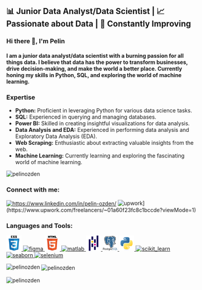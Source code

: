 
## 📊 Junior Data Analyst/Data Scientist | 📈 Passionate about Data | 🌱 Constantly Improving

### Hi there 👋, I'm Pelin
#### I am a junior data analyst/data scientist with a burning passion for all things data. I believe that data has the power to transform businesses, drive decision-making, and make the world a better place. Currently honing my skills in Python, SQL, and exploring the world of machine learning.

### Expertise
- **Python:** Proficient in leveraging Python for various data science tasks.
- **SQL:** Experienced in querying and managing databases.
- **Power BI:** Skilled in creating insightful visualizations for data analysis.
- **Data Analysis and EDA:** Experienced in performing data analysis and Exploratory Data Analysis (EDA).
- **Web Scraping:** Enthusiastic about extracting valuable insights from the web.
- **Machine Learning:** Currently learning and exploring the fascinating world of machine learning.

<p align="left"> <img src="https://komarev.com/ghpvc/?username=pelinozden&label=Profile%20views&color=0e75b6&style=flat" alt="pelinozden" /> </p>

<h3 align="left">Connect with me:</h3> 
<p align="left">
<a href="https://www.linkedin.com/in/pelin-ozden/" target="blank"><img align="center" src="https://raw.githubusercontent.com/rahuldkjain/github-profile-readme-generator/master/src/images/icons/Social/linked-in-alt.svg" alt="https://www.linkedin.com/in/pelin-ozden/" height="30" width="40" /></a>
<img src='https://cdn.jsdelivr.net/npm/simple-icons@3.0.1/icons/upwork.svg' alt='upwork' height='40'>](https://www.upwork.com/freelancers/~01a60f23fc8c1bccde?viewMode=1)</p>

<h3 align="left">Languages and Tools:</h3>
<p align="left"> <a href="https://www.w3schools.com/css/" target="_blank" rel="noreferrer"> <img src="https://raw.githubusercontent.com/devicons/devicon/master/icons/css3/css3-original-wordmark.svg" alt="css3" width="40" height="40"/> </a> <a href="https://www.figma.com/" target="_blank" rel="noreferrer"> <img src="https://www.vectorlogo.zone/logos/figma/figma-icon.svg" alt="figma" width="40" height="40"/> </a> <a href="https://www.w3.org/html/" target="_blank" rel="noreferrer"> <img src="https://raw.githubusercontent.com/devicons/devicon/master/icons/html5/html5-original-wordmark.svg" alt="html5" width="40" height="40"/> </a> <a href="https://www.mathworks.com/" target="_blank" rel="noreferrer"> <img src="https://upload.wikimedia.org/wikipedia/commons/2/21/Matlab_Logo.png" alt="matlab" width="40" height="40"/> </a> <a href="https://pandas.pydata.org/" target="_blank" rel="noreferrer"> <img src="https://raw.githubusercontent.com/devicons/devicon/2ae2a900d2f041da66e950e4d48052658d850630/icons/pandas/pandas-original.svg" alt="pandas" width="40" height="40"/> </a> <a href="https://www.postgresql.org" target="_blank" rel="noreferrer"> <img src="https://raw.githubusercontent.com/devicons/devicon/master/icons/postgresql/postgresql-original-wordmark.svg" alt="postgresql" width="40" height="40"/> </a> <a href="https://www.python.org" target="_blank" rel="noreferrer"> <img src="https://raw.githubusercontent.com/devicons/devicon/master/icons/python/python-original.svg" alt="python" width="40" height="40"/> </a> <a href="https://scikit-learn.org/" target="_blank" rel="noreferrer"> <img src="https://upload.wikimedia.org/wikipedia/commons/0/05/Scikit_learn_logo_small.svg" alt="scikit_learn" width="40" height="40"/> </a> <a href="https://seaborn.pydata.org/" target="_blank" rel="noreferrer"> <img src="https://seaborn.pydata.org/_images/logo-mark-lightbg.svg" alt="seaborn" width="40" height="40"/> </a> <a href="https://www.selenium.dev" target="_blank" rel="noreferrer"> <img src="https://raw.githubusercontent.com/detain/svg-logos/780f25886640cef088af994181646db2f6b1a3f8/svg/selenium-logo.svg" alt="selenium" width="40" height="40"/> </a> </p>

<p><img align="left" src="https://github-readme-stats.vercel.app/api/top-langs?username=pelinozden&show_icons=true&locale=en&layout=compact" alt="pelinozden" /></p>

<p>&nbsp;<img align="center" src="https://github-readme-stats.vercel.app/api?username=pelinozden&show_icons=true&locale=en" alt="pelinozden" /></p>

<p><img align="center" src="https://github-readme-streak-stats.herokuapp.com/?user=pelinozden&" alt="pelinozden" /></p>


<!--
**pelinozden/pelinozden** is a ✨ _special_ ✨ repository because its `README.md` (this file) appears on your GitHub profile.

Here are some ideas to get you started:

- 🔭 I’m currently working on ...
- 🌱 I’m currently learning ...
- 👯 I’m looking to collaborate on ...
- 🤔 I’m looking for help with ...
- 💬 Ask me about ...
- 📫 How to reach me: ...
- 😄 Pronouns: ...
- ⚡ Fun fact: ...
-->
